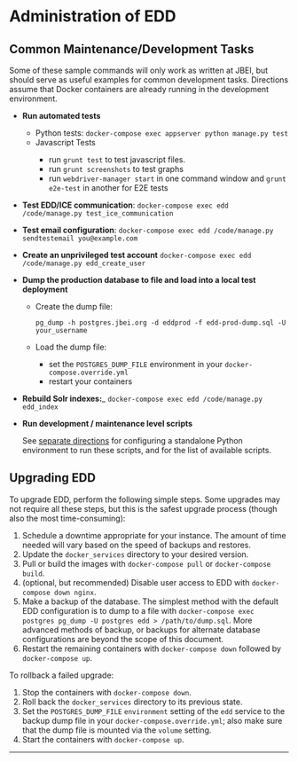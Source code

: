 # Administration of EDD

## Common Maintenance/Development Tasks

Some of these sample commands will only work as written at JBEI, but should serve as useful
examples for common development tasks. Directions assume that Docker containers are already
running in the development environment.

* __Run automated tests__
    * Python tests: `docker-compose exec appserver python manage.py test`
    * Javascript Tests <a name="Javascript Tests"/>
        * run `grunt test` to test javascript files.
        * run `grunt screenshots` to test graphs
        * run `webdriver-manager start` in one command window and `grunt e2e-test` in another for
          E2E tests

* __Test EDD/ICE communication__:
  `docker-compose exec edd /code/manage.py test_ice_communication`

* __Test email configuration__:
  `docker-compose exec edd /code/manage.py sendtestemail you@example.com`

* __Create an unprivileged test account__
  `docker-compose exec edd /code/manage.py edd_create_user`

* __Dump the production database to file and load into a local test deployment__
    * Create the dump file:

          pg_dump -h postgres.jbei.org -d eddprod -f edd-prod-dump.sql -U your_username

    * Load the dump file:
        * set the `POSTGRES_DUMP_FILE` environment in your `docker-compose.override.yml`
        * restart your containers

* __Rebuild Solr indexes:___
  `docker-compose exec edd /code/manage.py edd_index`

* __Run development / maintenance level scripts__

  See [separate directions][1] for configuring a standalone Python environment to run these
  scripts, and for the list of available scripts.


## Upgrading EDD

To upgrade EDD, perform the following simple steps. Some upgrades may not require all these steps,
but this is the safest upgrade process (though also the most time-consuming):

1. Schedule a downtime appropriate for your instance. The amount of time needed will vary based on
   the speed of backups and restores.
2. Update the `docker_services` directory to your desired version.
3. Pull or build the images with `docker-compose pull` or `docker-compose build`.
4. (optional, but recommended) Disable user access to EDD with `docker-compose down nginx`.
5. Make a backup of the database. The simplest method with the default EDD configuration is to dump
   to a file with `docker-compose exec postgres pg_dump -U postgres edd > /path/to/dump.sql`. More
   advanced methods of backup, or backups for alternate database configurations are beyond the
   scope of this document.
6. Restart the remaining containers with `docker-compose down` followed by `docker-compose up`.

To rollback a failed upgrade:

1. Stop the containers with `docker-compose down`.
2. Roll back the `docker_services` directory to its previous state.
3. Set the `POSTGRES_DUMP_FILE` `environment` setting of the `edd` service to the backup dump file
   in your `docker-compose.override.yml`; also make sure that the dump file is mounted via the
   `volume` setting.
4. Start the containers with `docker-compose up`.

---------------------------------------------------------------------------------------------------

[1]:  ../jbei/README.md
